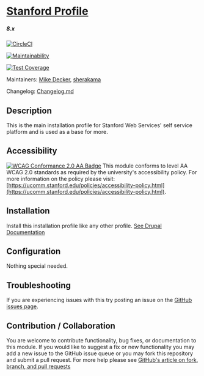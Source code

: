 # [Stanford Profile](https://github.com/SU-SWS/stanford_profile)
##### 8.x
[![CircleCI](https://circleci.com/gh/SU-HKKU/cardinal_service_profile.svg?style=shield)](https://circleci.com/gh/SU-HKKU/cardinal_service_profile)

[![Maintainability](https://api.codeclimate.com/v1/badges/4bcf8ab986d6837c7d97/maintainability)](https://codeclimate.com/github/SU-HKKU/cardinal_service_profile/maintainability)

[![Test Coverage](https://api.codeclimate.com/v1/badges/4bcf8ab986d6837c7d97/test_coverage)](https://codeclimate.com/github/SU-HKKU/cardinal_service_profile/test_coverage)

Maintainers: [Mike Decker](https://github.com/pookmish), [sherakama](https://github.com/sherakama)

Changelog: [Changelog.md](CHANGELOG.md)

Description
---

This is the main installation profile for Stanford Web Services' self service platform and is used as a base for more.

Accessibility
---
[![WCAG Conformance 2.0 AA Badge](https://www.w3.org/WAI/wcag2AA-blue.png)](https://www.w3.org/TR/WCAG20/)
This module conforms to level AA WCAG 2.0 standards as required by the university's accessibility policy. For more information on the policy please visit: [https://ucomm.stanford.edu/policies/accessibility-policy.html](https://ucomm.stanford.edu/policies/accessibility-policy.html).

Installation
---

Install this installation profile like any other profile. [See Drupal Documentation](https://www.drupal.org/docs/7/install/using-an-installation-profile)

Configuration
---

Nothing special needed.


Troubleshooting
---

If you are experiencing issues with this try posting an issue on the [GitHub issues page](https://github.com/SU-SWS/stanford_profile/issues).

Contribution / Collaboration
---

You are welcome to contribute functionality, bug fixes, or documentation to this module. If you would like to suggest a fix or new functionality you may add a new issue to the GitHub issue queue or you may fork this repository and submit a pull request. For more help please see [GitHub's article on fork, branch, and pull requests](https://help.github.com/articles/using-pull-requests)
